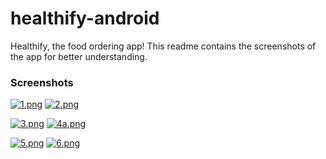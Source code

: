 # healthify-android
Healthify, the food ordering app!
This readme contains the screenshots of the app for better understanding.
### Screenshots
[![1.png](https://i.postimg.cc/HsJYjVpn/1.png)](https://postimg.cc/BX09VZPf)
[![2.png](https://i.postimg.cc/G3fr0dkC/2.png)](https://postimg.cc/nMqNB8RR)

[![3.png](https://i.postimg.cc/ZqYKbj0t/3.png)](https://postimg.cc/CRtVJGjm)
[![4a.png](https://i.postimg.cc/cJJ0yH5d/4a.png)](https://postimg.cc/ts8LFXjc)

[![5.png](https://i.postimg.cc/vHdy8XSq/5.png)](https://postimg.cc/K4QwJ7bB)
[![6.png](https://i.postimg.cc/HksfjN02/6.png)](https://postimg.cc/GHVM5q58)
